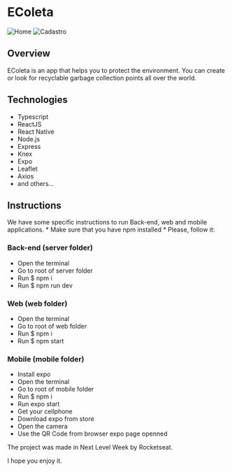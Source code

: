 # EColeta

![Home](https://user-images.githubusercontent.com/17368983/83911221-483f2780-a742-11ea-8691-3e46f75310c2.png)
![Cadastro](https://user-images.githubusercontent.com/17368983/83911274-5f7e1500-a742-11ea-8ef7-150dc9aa78b7.png)

## Overview
EColeta is an app that helps you to protect the environment. You can create or look for recyclable garbage collection points all over the world.


## Technologies

- Typescript
- ReactJS
- React Native
- Node.js
- Express
- Knex
- Expo
- Leaflet
- Axios
- and others...
## Instructions

We have some specific instructions to run Back-end, web and mobile applications. * Make sure that you have npm installed * Please, follow it:

### Back-end (server folder)
- Open the terminal
- Go to root of server folder
- Run $ npm i
- Run $ npm run dev

### Web (web folder)
- Open the terminal
- Go to root of web folder
- Run $ npm i
- Run $ npm start

### Mobile (mobile folder)
- Install expo
- Open the terminal
- Go to root of mobile folder
- Run $ npm i
- Run expo start
- Get your cellphone
- Download expo from store
- Open the camera
- Use the QR Code from browser expo page openned

The project was made in Next Level Week by Rocketseat.

I hope you enjoy it.
